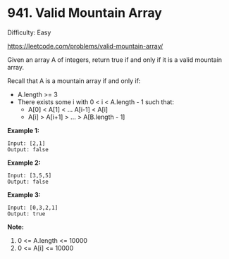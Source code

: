 # 941. Valid Mountain Array

Difficulty: Easy

https://leetcode.com/problems/valid-mountain-array/

Given an array A of integers, return true if and only if it is a valid mountain array.

Recall that A is a mountain array if and only if:

* A.length >= 3
* There exists some i with 0 < i < A.length - 1 such that:
    * A[0] < A[1] < ... A[i-1] < A[i]
    * A[i] > A[i+1] > ... > A[B.length - 1]

**Example 1:**
```
Input: [2,1]
Output: false
```

**Example 2:**
```
Input: [3,5,5]
Output: false
```

**Example 3:**
```
Input: [0,3,2,1]
Output: true
```

**Note:**

1. 0 <= A.length <= 10000
2. 0 <= A[i] <= 10000 
